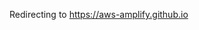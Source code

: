 <html>
  <head>
        <!-- Global site tag (gtag.js) - Google Analytics -->     <script async src="https://www.googletagmanager.com/gtag/js?id=UA-115615468-1"></script>     <script>         window.dataLayer = window.dataLayer || [];         function gtag(){dataLayer.push(arguments);}         gtag('js', new Date());         gtag('config', 'UA-115615468-1',{             'linker': {             'domains': ['aws-amplify.github.io']             }         });         var navigateToNextPage = function (elem) {             var path = "https://aws-amplify.github.io/amplify-js/index.html";             location.replace( path + location.search);         };       gtag('event', 'page_view', {         'event_callback': navigateToNextPage         });     </script> <meta http-equiv="refresh" content="5; url=https://aws-amplify.github.io/amplify-js/index.html" />
  </head>
  <body>
    <p>Redirecting to <a href="https://aws-amplify.github.io">https://aws-amplify.github.io</a></p>
  </body>
</html>